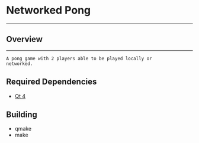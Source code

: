 # Networked Pong
*****

## Overview
***
    A pong game with 2 players able to be played locally or
    networked.

## Required Dependencies
* [Qt 4](http://qt.digia.com/)

## Building
* qmake
* make


